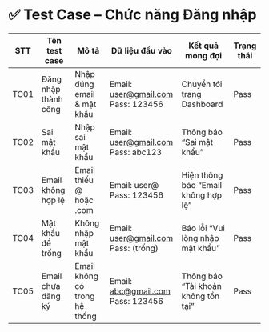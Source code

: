 # ✅ Test Case – Chức năng Đăng nhập

| STT | Tên test case          | Mô tả                          | Dữ liệu đầu vào                             | Kết quả mong đợi                        | Trạng thái |
|-----|------------------------|--------------------------------|---------------------------------------------|------------------------------------------|------------|
| TC01| Đăng nhập thành công   | Nhập đúng email & mật khẩu     | Email: user@gmail.com <br> Pass: 123456     | Chuyển tới trang Dashboard               | Pass       |
| TC02| Sai mật khẩu           | Nhập sai mật khẩu              | Email: user@gmail.com <br> Pass: abc123     | Thông báo “Sai mật khẩu”                 | Pass       |
| TC03| Email không hợp lệ     | Email thiếu @ hoặc .com        | Email: user@ <br> Pass: 123456              | Hiện thông báo “Email không hợp lệ”      | Pass       |
| TC04| Mật khẩu để trống      | Không nhập mật khẩu            | Email: user@gmail.com <br> Pass: (trống)    | Báo lỗi “Vui lòng nhập mật khẩu”         | Pass       |
| TC05| Email chưa đăng ký     | Email không có trong hệ thống  | Email: abc@gmail.com <br> Pass: 123456      | Thông báo “Tài khoản không tồn tại”      | Pass       |
